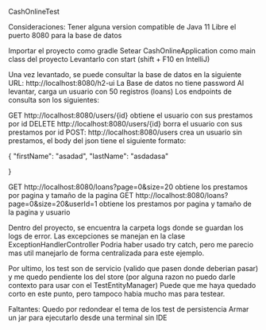 CashOnlineTest

Consideraciones:
Tener alguna version compatible de Java 11
Libre el puerto 8080 para la base de datos

Importar el proyecto como gradle
Setear CashOnlineApplication como main class del proyecto
Levantarlo con start (shift + F10 en IntelliJ)

Una vez levantado, se puede consultar la base de datos en la siguiente URL:
http://localhost:8080/h2-ui
La Base de datos no tiene password
Al levantar, carga un usuario con 50 registros (loans)
Los endpoints de consulta son los siguientes:

GET http://localhost:8080/users/{id} obtiene el usuario con sus prestamos por id
DELETE http://localhost:8080/users/{id} borra el usuario con sus prestamos por id
POST: http://localhost:8080/users crea un usuario sin prestamos, el body del json tiene
el siguiente formato:

{
    "firstName": "asadad",
    "lastName": "asdadasa"
     
}

GET http://localhost:8080/loans?page=0&size=20 obtiene los prestamos por pagina y tamaño de la pagina
GET http://localhost:8080/loans?page=0&size=20&userId=1 obtiene los prestamos por pagina y tamaño de la pagina y usuario

Dentro del proyecto, se encuentra la carpeta logs donde se guardan los logs de error.
Las excepciones se manejan en la clase ExceptionHandlerController
Podria haber usado try catch, pero me parecio mas util manejarlo de forma centralizada para este ejemplo.

Por ultimo, los test son de servicio (valido que pasen donde deberian pasar)
y me quedo pendiente los del store (por alguna razon no puedo darle contexto para usar
con el TestEntityManager)
Puede que me haya quedado corto en este punto, pero tampoco habia mucho mas para testear.

Faltantes:
Quedo por redondear el tema de los test de persistencia
Armar un jar para ejecutarlo desde una terminal sin IDE

